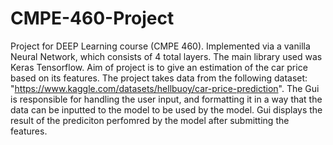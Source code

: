 # CMPE-460-Project
Project for DEEP Learning course (CMPE 460). Implemented via a vanilla Neural Network, which consists of 4 total layers. The main library used was Keras Tensorflow.
Aim of project is to give an estimation of the car price based on its features.
The project takes data from the following dataset: "https://www.kaggle.com/datasets/hellbuoy/car-price-prediction".
The Gui is responsible for handling the user input, and formatting it in a way that the data can be inputted to the model to be used by the model.
Gui displays the result of the prediciton perfomred by the model after submitting the features.
